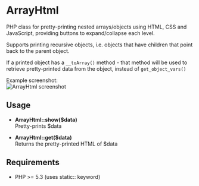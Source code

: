 # ArrayHtml

PHP class for pretty-printing nested arrays/objects using HTML, CSS and JavaScript, providing buttons
to expand/collapse each level.

Supports printing recursive objects, i.e. objects that have children that point back to the parent object.

If a printed object has a `__toArray()` method - that method will be used to retrieve pretty-printed
data from the object, instead of `get_object_vars()`

Example screenshot:  
![ArrayHtml screenshot](http://www.kipras.com/kipras_libs/ArrayHtml.png)

## Usage

- **ArrayHtml::show($data)**  
Pretty-prints $data


- **ArrayHtml::get($data)**  
Returns the pretty-printed HTML of $data

## Requirements

* PHP >= 5.3 (uses static:: keyword)
